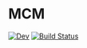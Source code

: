# MCM

[![Dev](https://img.shields.io/badge/docs-dev-blue.svg)](https://mi3nts.github.io/MCM.jl/dev)
[![Build Status](https://github.com/john-waczak/MCM.jl/actions/workflows/CI.yml/badge.svg?branch=main)](https://github.com/mi3nts/MCM.jl/actions/workflows/CI.yml?query=branch%3Amain)
